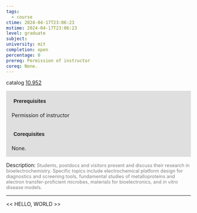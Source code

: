 ```yaml
---
tags:
  - course
ctime: 2024-04-17T23:06:23
mstime: 2024-04-17T23:06:23
level: graduate
subject: 
university: mit
completion: open
percentage: 0
prereq: Permission of instructor
coreq: None.
---
```


catalog [10.952](http://student.mit.edu/catalog/m10b.html#10.952)

<span style="display: block; padding: 15px; background-color: rgb(100, 100, 100, 0.2);"><font id="m_prereq435_0" style="display: block; font-family: Arial, sans-serif; font-weight: bold; padding: 5px">Prerequisites</font><br><span id="prereq435_0">Permission of instructor</span></span>
<span style="display: block; padding: 15px; background-color: rgb(100, 100, 100, 0.2);"><font id="m_coreq435_0" style="display: block; font-family: Arial, sans-serif; font-weight: bold; padding: 5px">Corequisites</font><br><span id="coreq435_0">None.</span></span>

<font style="">Description:</font>
<font style="color: grey; font-size: 0.8rem;">Students, postdocs and visitors present and discuss their research in bioelectrochemistry. Specific topics include electrochemical platform design for diagnostics and screening tools, fundamental studies of metalloproteins and electron transfer-proficient microbes, materials for bioelectronics, and <i>in vitro</i> disease models.</font>



---

<< HELLO, WORLD >>
